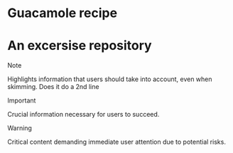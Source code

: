 # Guacamole recipe
# An excersise repository

> [!NOTE]
> Highlights information that users should take into account, even when skimming.
> Does it do a 2nd line

> [!IMPORTANT]
> Crucial information necessary for users to succeed.

> [!WARNING]
> Critical content demanding immediate user attention due to potential risks.
